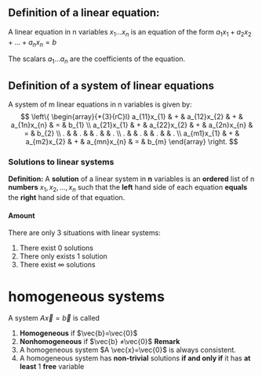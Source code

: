
## Definition of a linear equation:
A linear equation in n variables $x_{1} ... x_{n}$ is an equation of the form $a_{1}x_{1} + a_{2}x_{2}+ ... + a_{n}x_{n} = b$

The scalars $a_{1} ... a_{n}$ are the coefficients of the equation.

## Definition of a system of linear equations
A system of m linear equations in n variables is given by:
$$
\left\{
\begin{array}{*{3}{rC}l}
    a_{11}x_{1} & + &  a_{12}x_{2} & + & a_{1n}x_{n} & = & b_{1} \\
    a_{21}x_{1} & + &  a_{22}x_{2} & + &  a_{2n}x_{n} & = &  b_{2} \\
    . &  &  . &  &  . &  &  . \\
    . &  &  . &  &  . &  &  . \\
    a_{m1}x_{1} & + &  a_{m2}x_{2} & + & a_{mn}x_{n} & = & b_{m}
\end{array}
\right.
$$

### Solutions to linear systems
**Definition:**
A **solution** of a linear system in **n** variables is an **ordered** list of n **numbers** $x_{1}, x_{2}, . . . , x_{n}$ such that the **left** hand side of each equation **equals** the **right** hand side of that equation.

#### Amount
There are only 3 situations with linear systems: 
1. There exist 0 solutions 
2. There only exists 1 solution
3. There exist ∞ solutions

# homogeneous systems
A system $A \vec{x}=\vec{b}$ is called 
1. **Homogeneous**            if $\vec{b}=\vec{0}$
2. **Nonhomogeneous**     if $\vec{b} ≠\vec{0}$
**Remark**
1. A homogeneous system $A \vec{x}=\vec{0}$ is always consistent. 
2. A homogeneous system has **non-trivial** solutions **if and only if** it has **at least** 1 **free** variable